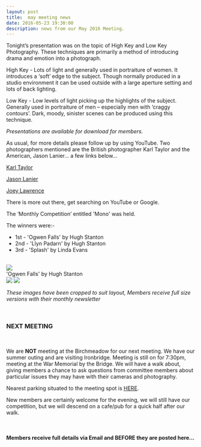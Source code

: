 ```yaml
---
layout: post
title:  may meeting news
date: 2016-05-23 19:30:00
description: news from our May 2016 Meeting.
---
```


Tonight’s presentation was on the topic of High Key and Low Key Photography. These techniques are primarily a method of introducing drama and emotion into a photograph.

High Key - Lots of light and generally used in portraiture of women. It introduces a ‘soft’ edge to the subject. Though normally produced in a studio environment it can be used outside with a large aperture setting and lots of back lighting.

Low Key - Low levels of light picking up the highlights of the subject. Generally used in portraiture of men – especially men with ‘craggy contours’. Dark, moody, sinister scenes can be produced using this technique.


_Presentations are available for download for members._

As usual, for more details please follow up by using YouTube. Two photographers mentioned are the British photographer Karl Taylor and the American, Jason Lanier... a few links below...

<a href="https://www.karltaylorphotography.com/">Karl Taylor</a>

<a href="http://www.jasonlanier.com/">Jason Lanier</a>

<a href="https://www.joeyl.com/overview/category/quick-portfolio">Joey Lawrence</a>

There is more out there, get searching on YouTube or Google.


The ‘Monthly Competition’ entitled 'Mono' was held.

The winners were:-

<ul>
	<li>1st - 'Ogwen Falls' by Hugh Stanton</li>
	<li>2nd - 'Llyn Padarn' by Hugh Stanton</li>
	<li>3rd - 'Splash' by Linda Evans</li>
</ul>

<br>

<div class="img_row">
	<img class="col three" src="{{ site.baseurl }}/assets/img/Ogwen_Falls.jpg">
</div>
<div class="col three caption">
	'Ogwen Falls' by Hugh Stanton
</div>

<div class="img_row">
	<img class="col two" src="{{ site.baseurl }}/assets/img/Llyn_Padarn.jpg">
	<img class="col one" src="{{ site.baseurl }}/assets/img/Splash.jpg">
</div>

_These images have been cropped to suit layout, Members receive full size versions with their monthly newsletter_

<br>

### NEXT MEETING
<br>

We are **NOT** meeting at the Birchmeadow for our next meeting. We have our summer outing and are visiting Ironbridge. Meeting is still on for 7:30pm, meeting at the War Memorial by the Bridge. We will have a walk about, giving members a chance to ask questions from committee members about particular issues they may have with their cameras and photography. 

Nearest parking situated to the meeting spot is <a href="https://www.google.co.uk/maps/place/Ironbridge+Coach+Park/@52.6264369,-2.4856584,17z/data=!3m1!4b1!4m5!3m4!1s0x48707edb841356d9:0xb9d7f295c647d97d!8m2!3d52.6264337!4d-2.4834644?hl=en" target="_blank">HERE</a>.

New members are certainly welcome for the evening, we will still have our competition, but we will descend on a cafe/pub for a quick half after our walk.

<br>

#### Members receive full details via Email and BEFORE they are posted here...

<br>
